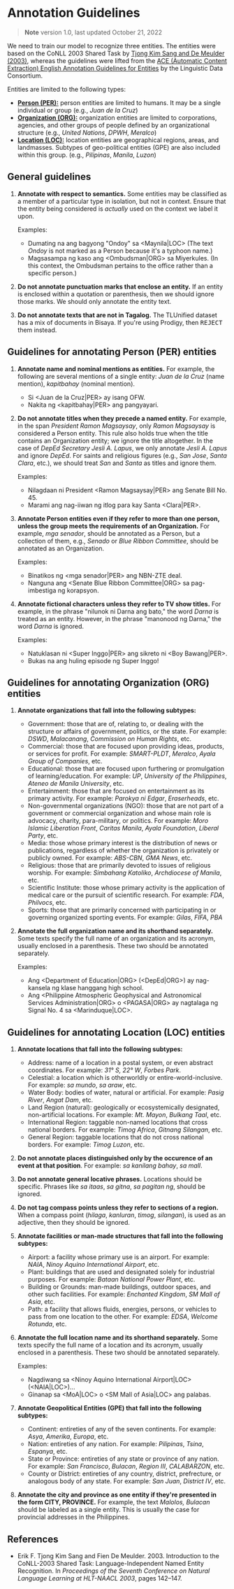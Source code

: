 # Annotation Guidelines

> **Note**
> version 1.0, last updated October 21, 2022 

We need to train our model to recognize three entities. The entities were based
on the CoNLL 2003 Shared Task by [Tjong Kim Sang and De Meulder
(2003)](#kimsang2003conll), whereas the guidelines were lifted from the [ACE
(Automatic Content Extraction) English Annotation Guidelines for
Entities](https://www.ldc.upenn.edu/sites/www.ldc.upenn.edu/files/english-entities-guidelines-v6.6.pdf)
by the Linguistic Data Consortium.

Entities are  limited to the following types:
- [**Person (PER):**](#person) person entities are limited to humans. It may be a single individual or group (e.g., *Juan de la Cruz*)
- [**Organization (ORG):**](#organization)  organization entities are limited to corporations, agencies, and other groups of people defined by an organizational structure (e.g.,  *United Nations*, *DPWH*, *Meralco*)
- [**Location (LOC):**](#location) location entities are geographical regions, areas, and landmasses. Subtypes of geo-political entities (GPE) are also included within this group. (e.g., *Pilipinas*, *Manila*, *Luzon*)


## General guidelines

1. **Annotate with respect to semantics.** Some entities may be classified as a member
    of a particular type in isolation, but not in context. Ensure that the entity being considered
    is *actually* used on the context we label it upon.

    Examples:
    - Dumating na ang bagyong "Ondoy" sa <Maynila|LOC> (The text *Ondoy* is not marked as a Person because it's a typhoon name.)
    - Magsasampa ng kaso ang <Ombudsman|ORG> sa Miyerkules. (In this context, the Ombudsman pertains to the office rather than a specific person.)

2. **Do not annotate punctuation marks that enclose an entity.** If an entity is
    enclosed within a quotation or parenthesis, then we should ignore those marks.
    We should only annotate the entity text.

3. **Do not annotate texts that are not in Tagalog.** The TLUnified dataset has a mix
    of documents in Bisaya. If you're using Prodigy, then <kbd>REJECT</kbd> them instead.

## <a id="person"></a>Guidelines for annotating Person (PER) entities

1. **Annotate name and nominal mentions as entities.** For example, the
    following are several mentions of a single entity: *Juan de la Cruz* (name
    mention), *kapitbahay* (nominal mention).

    - Si <Juan de la Cruz|PER> ay isang OFW.
    - Nakita ng <kapitbahay|PER> ang pangyayari.

2. **Do not annotate titles when they precede a named entity.** For example, in
    the span *President Ramon Magsaysay*, only *Ramon Magsaysay* is considered a
    Person entity. This rule also holds true when the title contains an Organization
    entity; we ignore the title altogether. In the case of *DepEd Secretary Jesli A.
    Lapus*, we only annotate *Jesli A. Lapus* and ignore *DepEd*. For saints and
    religious figures (e.g., *San Jose*, *Santa Clara*, etc.), we should treat *San* and
    *Santa* as titles and ignore them.

    Examples:
    - Nilagdaan ni President <Ramon Magsaysay|PER> ang Senate Bill No. 45.
    - Marami ang nag-iiwan ng itlog para kay Santa <Clara|PER>.

3. **Annotate Person entities even if they refer to more than one person, unless
    the group meets the requirements of an Organization.** For example, *mga
    senador*, should be annotated as a Person, but a collection of them, e.g.,
    *Senado* or *Blue Ribbon Committee*, should be annotated as an Organization. 

    Examples:
    - Binatikos ng <mga senador|PER> ang NBN-ZTE deal.
    - Nanguna ang <Senate Blue Ribbon Committee|ORG> sa pag-imbestiga ng korapsyon.

4. **Annotate fictional characters unless they refer to TV show titles.** For
    example, in the phrase "nilunok ni Darna ang bato," the word *Darna* is treated as
    an entity. However, in the phrase "manonood ng Darna," the word *Darna* is
    ignored.

    Examples:
    - Natuklasan ni <Super Inggo|PER> ang sikreto ni <Boy Bawang|PER>.
    - Bukas na ang huling episode ng Super Inggo!

## <a id="organization"></a>Guidelines for annotating Organization (ORG) entities

1. **Annotate organizations that fall into the following subtypes:**
    - Government: those that are of, relating to, or dealing with the structure
        or affairs of government, politics, or the state. For example: *DSWD*,
        *Malacanang*, *Commission on Human Rights*, etc.
    - Commercial: those that are focused upon providing ideas, products, or
        services for profit. For example: *SMART-PLDT*, *Meralco*, *Ayala Group of
        Companies*, etc.
    - Educational: those that are focused upon furthering or promulgation of
        learning/education. For example: *UP*, *University of the Philippines*, *Ateneo
        de Manila University*, etc.
    - Entertainment: those that are focused on entertainment as its primary
        activity. For example: *Parokya ni Edgar*, *Eraserheads*, etc.
    - Non-governmental organizations (NGO): those that are not part of a
        government or commercial organization and whose main role is advocacy,
        charity, para-military, or politics. For example: *Moro Islamic Liberation
        Front*, *Caritas Manila*, *Ayala Foundation*, *Liberal Party*, etc.
    - Media: those whose primary interest is the distribution of news or
        publications, regardless of whether the organization is privately or
        publicly owned. For example: *ABS-CBN*, *GMA News*, etc.
    - Religious: those that are primarily devoted to issues of religious
        worship. For example: *Simbahang Katoliko*, *Archdiocese of Manila*, etc.
    - Scientific Institute: those whose primary activity is the application of
        medical care or the pursuit of scientific research. For example: *FDA*,
        *Philvocs*, etc.
    - Sports: those that are primarily concerned with participating in or
        governing organized sporting events. For example: *Gilas*, *FIFA*, *PBA* 

2. **Annotate the full organization name and its shorthand separately.** Some texts specify the full
    name of an organization and its acronym, usually enclosed in a parenthesis. These two should 
    be annotated separately.

    Examples:
    - Ang <Department of Education|ORG> (<DepEd|ORG>) ay nag-kansela ng klase hanggang high school.
    - Ang <Philippine Atmospheric Geophysical and Astronomical Services Administration|ORG> o <PAGASA|ORG> ay nagtalaga ng Signal No. 4 sa <Marinduque|LOC>.


## <a id="location"></a>Guidelines for annotating Location (LOC) entities

1. **Annotate locations that fall into the following subtypes:**

    - Address: name of a location in a postal system, or even abstract coordinates. For example: *31°
        S, 22° W*, *Forbes Park*.
    - Celestial: a location which is otherworldly or entire-world-inclusive. For example: *sa mundo*, 
        *sa araw*, etc.
    - Water Body: bodies of water, natural or artificial. For example: *Pasig River*, *Angat Dam*, etc.
    - Land Region (natural): geologically or ecosystemically designated, non-artificial locations. For example: 
        *Mt. Mayon*, *Bulkang Taal*,  etc.
    - International Region: taggable non-named locations that cross national borders. For example: *Timog Africa*, 
        *Gitnang Silangan*, etc.
    - General Region: taggable locations that do not cross national borders. For example: *Timog Luzon*, etc.

2. **Do not annotate places distinguished only by the occurence of an event at
    that position**. For example: *sa kanilang bahay*, *sa mall*.

3. **Do not annotate general locative phrases.** Locations should be specific. Phrases like *sa itaas*, *sa gitna*, 
    *sa pagitan ng*, should be ignored.

4. **Do not tag compass points unless they refer to sections of a region.** When a compass point (*hilaga*, *kanluran*, *timog*, *silangan*),
    is used as an adjective, then they should be ignored.

5. **Annotate facilities or man-made structures that fall into the following subtypes:**

    - Airport: a facility whose primary use is an airport. For example: *NAIA*, *Ninoy Aquino International Airport*, etc.
    - Plant: buildings that are used and designated solely for industrial purposes. For example: *Bataan National Power Plant*, etc.
    - Building or Grounds: man-made buildings, outdoor spaces, and other such facilities. For example: *Enchanted Kingdom*, *SM Mall of Asia*, etc.
    - Path: a facility that allows fluids, energies, persons, or vehicles to pass from one location to the other. For example: *EDSA*, *Welcome Rotunda*, etc.

6. **Annotate the full location name and its shorthand separately.** Some texts specify the full
    name of a location and its acronym, usually enclosed in a parenthesis. These two should 
    be annotated separately.

    Examples:
    - Nagdiwang sa <Ninoy Aquino International Airport|LOC> (<NAIA|LOC>)...
    - Ginanap sa <MoA|LOC> o <SM Mall of Asia|LOC> ang palabas.

7. **Annotate Geopolitical Entities (GPE) that fall into the following subtypes:** 

    - Continent: entireties of any of the seven continents. For example: *Asya*, *Amerika*, *Europa*, etc.
    - Nation: entireties of any nation. For example: *Pilipinas*, *Tsina*, *Espanya*, etc.
    - State or Province: entireties of any state or province of any nation. For example: *San Francisco*, *Bulacan*, *Region III*, *CALABARZON*, etc.
    - County or District: entireties of any country, district, prefrecture, or analogous body of any state. For example: *San Juan*, *District IV*, etc.

8. **Annotate the city and province as one entity if they're presented in the form CITY, PROVINCE.** For example,
    the text *Malolos, Bulacan* should be labeled as a single entity. This is usually the case for provincial addresses in the
    Philippines.

## References

- <a id="kimsang2003conll">Erik F. Tjong Kim Sang and Fien De Meulder</a>. 2003. Introduction to the CoNLL-2003 Shared Task: Language-Independent Named Entity Recognition. In *Proceedings of the Seventh Conference on Natural Language Learning at HLT-NAACL 2003*, pages 142–147.